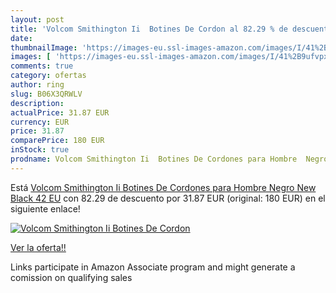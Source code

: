 ```yaml
---
layout: post
title: 'Volcom Smithington Ii  Botines De Cordon al 82.29 % de descuento'
date: 
thumbnailImage: 'https://images-eu.ssl-images-amazon.com/images/I/41%2B9ufvpxDL._SL200_.jpg'
images: [ 'https://images-eu.ssl-images-amazon.com/images/I/41%2B9ufvpxDL._SL200_.jpg' ]
comments: true
category: ofertas
author: ring
slug: B06X3QRWLV
description:
actualPrice: 31.87 EUR
currency: EUR
price: 31.87
comparePrice: 180 EUR
inStock: true
prodname: Volcom Smithington Ii  Botines De Cordones para Hombre  Negro  New Black   42 EU
---
```


Está [Volcom Smithington Ii  Botines De Cordones para Hombre  Negro  New Black   42 EU](https://www.amazon.es/dp/B06X3QRWLV/?tag=tolees-21) con 82.29 de descuento por 31.87 EUR (original: 180 EUR) en el siguiente enlace!

[![Volcom Smithington Ii  Botines De Cordon](https://images-eu.ssl-images-amazon.com/images/I/41%2B9ufvpxDL._SL200_.jpg)](https://www.amazon.es/dp/B06X3QRWLV/?tag=tolees-21)

[Ver la oferta!!](https://www.amazon.es/dp/B06X3QRWLV/?tag=tolees-21)

Links participate in Amazon Associate program and might generate a comission on qualifying sales


